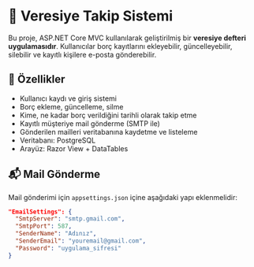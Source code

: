 # 📘 Veresiye Takip Sistemi

Bu proje, ASP.NET Core MVC kullanılarak geliştirilmiş bir **veresiye defteri uygulamasıdır**. Kullanıcılar borç kayıtlarını ekleyebilir, güncelleyebilir, silebilir ve kayıtlı kişilere e-posta gönderebilir.

## 🚀 Özellikler

- Kullanıcı kaydı ve giriş sistemi
- Borç ekleme, güncelleme, silme
- Kime, ne kadar borç verildiğini tarihli olarak takip etme
- Kayıtlı müşteriye mail gönderme (SMTP ile)
- Gönderilen mailleri veritabanına kaydetme ve listeleme
- Veritabanı: PostgreSQL
- Arayüz: Razor View + DataTables

## 📬 Mail Gönderme

Mail gönderimi için `appsettings.json` içine aşağıdaki yapı eklenmelidir:

```json
"EmailSettings": {
  "SmtpServer": "smtp.gmail.com",
  "SmtpPort": 587,
  "SenderName": "Adınız",
  "SenderEmail": "youremail@gmail.com",
  "Password": "uygulama_sifresi"
}
